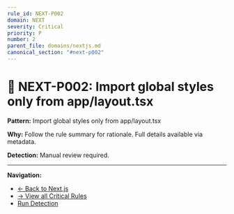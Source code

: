 ```yaml
---
rule_id: NEXT-P002
domain: NEXT
severity: Critical
priority: P
number: 2
parent_file: domains/nextjs.md
canonical_section: "#next-p002"
---
```


# 🔴 NEXT-P002: Import global styles only from app/layout.tsx

**Pattern:** Import global styles only from app/layout.tsx

**Why:** Follow the rule summary for rationale. Full details available via metadata.

**Detection:** Manual review required.

---

**Navigation:**
- [← Back to Next.js](../nextjs.md#next-p002)
- [→ View all Critical Rules](README.md)
- [Run Detection](../../_automation/detect-next-violations.sh)
